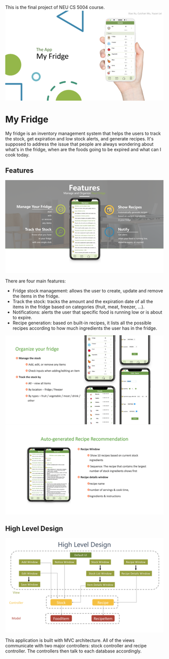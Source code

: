 This is the final project of NEU CS 5004 course.
![cover](./assets/cover.png)

# My Fridge

My fridge is an inventory management system that helps the users to track the stock, get expiration and low stock alerts, and generate recipes. It's supposed to address the issue that people are always wondering about what's in the fridge, when are the foods going to be expired and what can I cook today.

## Features

![features](./assets/features.png)

There are four main features:
- Fridge stock management: allows the user to create, update and remove the items in the fridge.
- Track the stock: tracks the amount and the expiration date of all the items in the fridge based on categories (fruit, meat, freezer, ...).
- Notifications: alerts the user that specific food is running low or is about to expire.
- Recipe generation: based on built-in recipes, it lists all the possible recipes according to how much ingredients the user has in the fridge.

![organize](./assets/organize.png)
![recipe](./assets/recipe.png)

## High Level Design

![high level design](./assets/architecture.png)

This application is built with MVC architecture. All of the views communicate with two major controllers: stock controller and recipe controller. The controllers then talk to each database accordingly.

